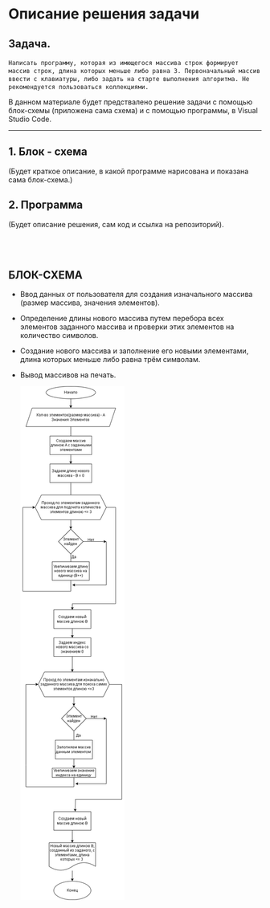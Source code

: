 # Описание решения задачи

## **Задача.**

    Написать программу, которая из имющегося массива строк формирует массив строк, длина которых меньше либо равна 3. Первоначальный массив ввести с клавиатуры, либо задать на старте выполнения алгоритма. Не рекомендуется пользоваться коллекциями.

В данном материале будет предствалено решение задачи с помощью блок-схемы (приложена сама схема) и с помощью программы, в Visual Studio Code.
___

## 1. Блок - схема

(Будет краткое описание, в какой программе нарисована и показана сама блок-схема.)

## 2. Программа

(Будет описание решения, сам код и ссылка на репозиторий).
<br/>
<br/>
<br/>
<br/>

   ## БЛОК-СХЕМА  
   
* Ввод данных от пользователя для создания изначального массива (размер массива, значения элементов).

* Определение длины нового массива путем перебора всех элементов заданного массива и проверки этих элементов на количество символов.

* Создание нового массива и заполнение его новыми элементами, длина которых меньше либо равна трём символам.

* Вывод массивов на печать.  

    ![algoritm](Blok-shema.png)
